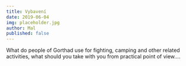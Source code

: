 ```yaml
---
title: Vybavení
date: 2019-06-04
img: placeholder.jpg
author: Mal
published: false
---
```


What do people of Gorthad use for fighting, camping and other related activities, what should you take with you from practical point of view....
